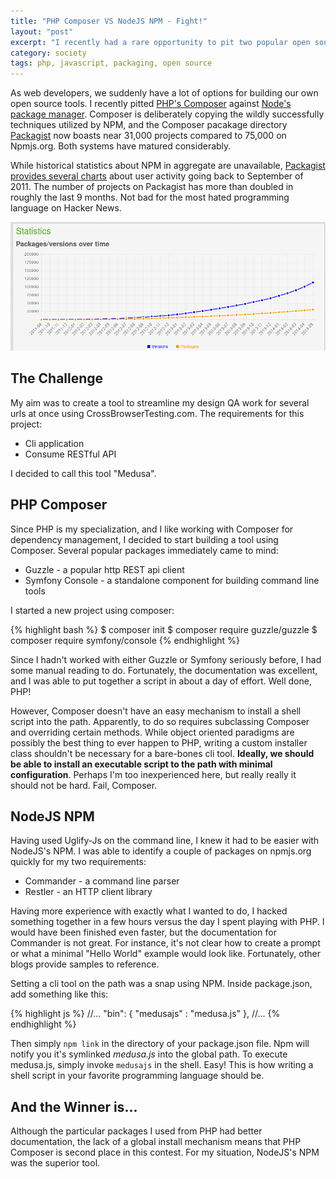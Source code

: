 ```yaml
---
title: "PHP Composer VS NodeJS NPM - Fight!"
layout: "post"
excerpt: "I recently had a rare opportunity to pit two popular open source package managers against each other. And, yes, there is a winner!"
category: society
tags: php, javascript, packaging, open source
---
```

As web developers, we suddenly have a lot of options for building our own open source tools. I recently pitted [PHP's Composer](http://getcomposer.org/) against [Node's package manager](http://npmjs.org/). Composer is deliberately copying the wildly successfully techniques utilized by NPM, and the Composer pacakage directory [Packagist](http://packagist.org) now boasts near 31,000 projects compared to 75,000 on Npmjs.org. Both systems have matured considerably.

While historical statistics about NPM in aggregate are unavailable, [Packagist provides several charts](https://packagist.org/statistics) about user activity going back to September of 2011. The number of projects on Packagist has more than doubled in roughly the last 9 months. Not bad for the most hated programming language on Hacker News.

![Packagist usage](/img/2014-05-25-Packagist-charts.png)

## The Challenge

My aim was to create a tool to streamline my design QA work for several urls at once using CrossBrowserTesting.com. The requirements for this project:

 + Cli application
 + Consume RESTful API

I decided to call this tool "Medusa".

## PHP Composer

Since PHP is my specialization, and I like working with Composer for dependency management, I decided to start building a tool using Composer. Several popular packages immediately came to mind:

 + Guzzle - a popular http REST api client
 + Symfony Console - a standalone component for building command line tools

I started a new project using composer:

{% highlight bash %}
$ composer init
$ composer require guzzle/guzzle
$ composer require symfony/console
{% endhighlight %}

Since I hadn't worked with either Guzzle or Symfony seriously before, I had some manual reading to do. Fortunately, the documentation was excellent, and I was able to put together a script in about a day of effort. Well done, PHP!

However, Composer doesn't have an easy mechanism to install a shell script into the path. Apparently, to do so requires subclassing Composer and overriding certain methods. While object oriented paradigms are possibly the best thing to ever happen to PHP, writing a custom installer class shouldn't be necessary for a bare-bones cli tool. **Ideally, we should be able to install an executable script to the path with minimal configuration**. Perhaps I'm too inexperienced here, but really really it should not be hard. Fail, Composer.

## NodeJS NPM

Having used Uglify-Js on the command line, I knew it had to be easier with NodeJS's NPM. I was able to identify a couple of packages on npmjs.org  quickly for my two requirements:

 + Commander - a command line parser
 + Restler - an HTTP client library

Having more experience with exactly what I wanted to do, I hacked something together in a few hours versus the day I spent playing with PHP. I would have been finished even faster, but the documentation for Commander is not great. For instance, it's not clear how to create a prompt or what a minimal "Hello World" example would look like. Fortunately, other blogs provide samples to reference.

Setting a cli tool on the path was a snap using NPM. Inside package.json, add something like this:

{% highlight js %}
//...
"bin": {
    "medusajs" : "medusa.js"
},
//...
{% endhighlight %}

Then simply `npm link` in the directory of your package.json file. Npm will notify you it's symlinked *medusa.js* into the global path. To execute medusa.js, simply invoke `medusajs` in the shell. Easy! This is how writing a shell script in your favorite programming language should be.

## And the Winner is...

Although the particular packages I used from PHP had better documentation, the lack of a global install mechanism means that PHP Composer is second place in this contest. For my situation, NodeJS's NPM was the superior tool.
